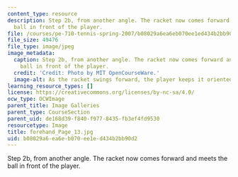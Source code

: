 ```yaml
---
content_type: resource
description: Step 2b, from another angle. The racket now comes forward and meets the
  ball in front of the player.
file: /courses/pe-710-tennis-spring-2007/b08029a6ea6eb070ee1ed434b2bb90d2_forehand_Page_13.jpg
file_size: 49476
file_type: image/jpeg
image_metadata:
  caption: Step 2b, from another angle. The racket now comes forward and meets the
    ball in front of the player.
  credit: 'Credit: Photo by MIT OpenCourseWare.'
  image-alt: As the racket swings forward, the player keeps it oriented vertically.
learning_resource_types: []
license: https://creativecommons.org/licenses/by-nc-sa/4.0/
ocw_type: OCWImage
parent_title: Image Galleries
parent_type: CourseSection
parent_uid: de168d39-f840-f977-8435-fb3ef4fd9530
resourcetype: Image
title: forehand_Page_13.jpg
uid: b08029a6-ea6e-b070-ee1e-d434b2bb90d2
---
```

Step 2b, from another angle. The racket now comes forward and meets the ball in front of the player.